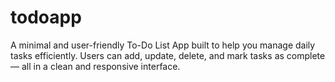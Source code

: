 # todoapp
A minimal and user-friendly To-Do List App built to help you manage daily tasks efficiently. Users can add, update, delete, and mark tasks as complete — all in a clean and responsive interface.
